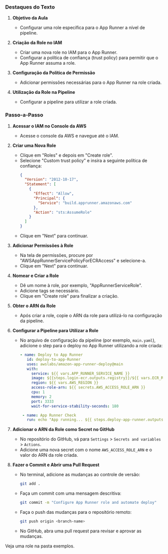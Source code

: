 ### Destaques do Texto

1. **Objetivo da Aula**

   - Configurar uma role específica para o App Runner a nível de pipeline.

2. **Criação da Role no IAM**

   - Criar uma nova role no IAM para o App Runner.
   - Configurar a política de confiança (trust policy) para permitir que o App Runner assuma a role.

3. **Configuração da Política de Permissão**

   - Adicionar permissões necessárias para o App Runner na role criada.

4. **Utilização da Role na Pipeline**
   - Configurar a pipeline para utilizar a role criada.

### Passo-a-Passo

1. **Acessar o IAM no Console da AWS**

   - Acesse o console da AWS e navegue até o IAM.

2. **Criar uma Nova Role**

   - Clique em "Roles" e depois em "Create role".
   - Selecione "Custom trust policy" e insira a seguinte política de confiança:
     ```json
     {
       "Version": "2012-10-17",
       "Statement": [
         {
           "Effect": "Allow",
           "Principal": {
             "Service": "build.apprunner.amazonaws.com"
           },
           "Action": "sts:AssumeRole"
         }
       ]
     }
     ```
   - Clique em "Next" para continuar.

3. **Adicionar Permissões à Role**

   - Na tela de permissões, procure por "AWSAppRunnerServicePolicyForECRAccess" e selecione-a.
   - Clique em "Next" para continuar.

4. **Nomear e Criar a Role**

   - Dê um nome à role, por exemplo, "AppRunnerServiceRole".
   - Adicione tags se necessário.
   - Clique em "Create role" para finalizar a criação.

5. **Obter o ARN da Role**

   - Após criar a role, copie o ARN da role para utilizá-lo na configuração da pipeline.

6. **Configurar a Pipeline para Utilizar a Role**

   - No arquivo de configuração da pipeline (por exemplo, `main.yaml`), adicione o step para o deploy no App Runner utilizando a role criada:

     ```yaml
     - name: Deploy to App Runner
        id: deploy-to-app-Runner
        uses: awslabs/amazon-app-runner-deploy@main
        with:
          service: ${{ vars.APP_RUNNER_SERVICE_NAME }}
          image: ${{steps.login-ecr.outputs.registry}}/${{ vars.ECR_REPOSITORY }}:${{ steps.generate-tag.outputs.sha }}
          region: ${{ vars.AWS_REGION }}
          access-role-arn: ${{ secrets.AWS_ACCESS_ROLE_ARN }}
          cpu: 1
          memory: 2
          port: 3333
          wait-for-service-stability-seconds: 180

      - name: App Runner Check
        run: echo "App running... ${{ steps.deploy-app-runner.outputs.service-url }}"
     ```

7. **Adicionar o ARN da Role como Secret no GitHub**

   - No repositório do GitHub, vá para `Settings` > `Secrets and variables` > `Actions`.
   - Adicione uma nova secret com o nome `AWS_ACCESS_ROLE_ARN` e o valor do ARN da role criada.

8. **Fazer o Commit e Abrir uma Pull Request**
   - No terminal, adicione as mudanças ao controle de versão:
     ```sh
     git add .
     ```
   - Faça um commit com uma mensagem descritiva:
     ```sh
     git commit -m "Configure App Runner role and automate deploy"
     ```
   - Faça o push das mudanças para o repositório remoto:
     ```sh
     git push origin <branch-name>
     ```
   - No GitHub, abra uma pull request para revisar e aprovar as mudanças.

Veja uma role na pasta exemplos.
